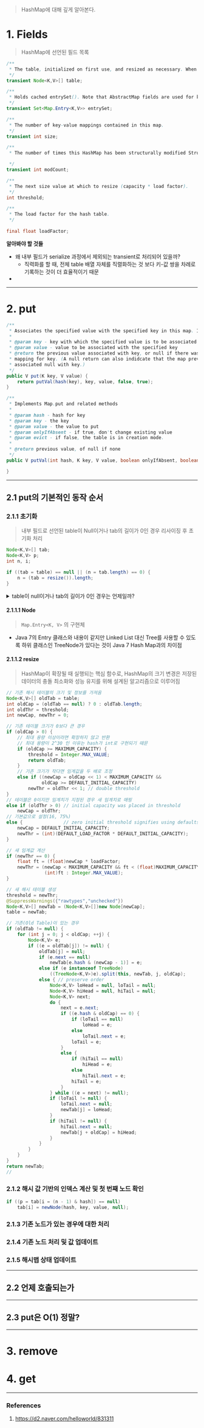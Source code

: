 > HashMap에 대해 깊게 알아본다.

# 1. Fields
> HashMap에 선언된 필드 목록

```Java
/**
 * The table, initialized on first use, and resized as necessary. When allocated, length is always a power of two. (We also tolerate length zero in some operations to allow bootstrapping mechanics that are currently not needed.)
 */
transient Node<K,V>[] table;

/**
 * Holds cached entrySet(). Note that AbstractMap fields are used for keySet() and values().
 */
transient Set<Map.Entry<K,V>> entrySet;

/**
 * The number of key-value mappings contained in this map.
 */
transient int size;

/**
 * The number of times this HashMap has been structurally modified Structural modifications are those that change the number of mappings in the HashMap or otherwise modify its internal structure (e.g., rehash). This field is used to make iterators on Collection-views of the HashMap fail-fast. (See ConcurrentModificationException).

 */
transient int modCount;

/**
 * The next size value at which to resize (capacity * load factor).
 */
int threshold;

/**
 * The load factor for the hash table.
 */
 
final float loadFactor;
```

**알아봐야 할 것들**
- 왜 내부 필드가 serialize 과정에서 제외되는 transient로 처리되어 있을까?
	- 직력화를 할 때, 전체 table 배열 자체를 직렬화하는 것 보다 키-값 쌍을 차례로 기록하는 것이 더 효율적이기 때문
- 

---
# 2. put
```Java
/**
 * Associates the specified value with the specified key in this map. If the map  * previously contained a mapping for the key, the old value is replaced.
 * 
 * @param key - key with which the specified value is to be associated
 * @param value - value to be associated with the specified key
 * @return the previous value associated with key, or null if there was no   
 * mapping for key. (A null return can also indidcate that the map previously 
 * associated null with key.)
 */
public V put(K key, V value) {  
    return putVal(hash(key), key, value, false, true);  
}

/**
 * Implements Map.put and related methods
 * 
 * @param hash - hash for key
 * @param key - the key
 * @param value - the value to put
 * @param onlyIfAbsent - if true, don't change existing value
 * @param evict - if false, the table is in creation mode.
 * 
 * @return previous value, of null if none
 */
public V putVal(int hash, K key, V value, boolean onlyIfAbsent, boolean evict) {

}
```

---
## 2.1 put의 기본적인 동작 순서

### 2.1.1 초기화
> 내부 필드로 선언된 table이 Null이거나 tab의 길이가 0인 경우 리사이징 후 초기화 처리

```Java
Node<K,V>[] tab; 
Node<K,V> p; 
int n, i;

if ((tab = table) == null || (n = tab.length) == 0) {
	n = (tab = resize()).length;
}
```

<details>
	<summary>table이 null이거나 tab의 길이가 0인 경우는 언제일까?</summary>
	<p>
		1. 초기화 상태
		2. 
	</p>
</details>

#### 2.1.1.1 Node
> `Map.Entry<K, V>` 의 구현체
- Java 7의 Entry 클래스와 내용이 같지만 Linked List 대신 Tree를 사용할 수 있도록 하위 클래스인 TreeNode가 있다는 것이 Java 7 Hash Map과의 차이점

#### 2.1.1.2 resize
> HashMap이 확장될 때 실행되는 핵심 함수로, HashMap의 크기 변경은 저장된 데이터의 충돌 최소화와 성능 유지를 위해 설계된 알고리즘으로 이루어짐

```Java
// 기존 해시 테이블의 크기 및 정보를 가져옴
Node<K,V>[] oldTab = table;  
int oldCap = (oldTab == null) ? 0 : oldTab.length;  
int oldThr = threshold;  
int newCap, newThr = 0;

// 기존 테이블 크기가 0보다 큰 경우
if (oldCap > 0) {  
	// 최대 용량 이상이라면 확장하지 않고 반환
	// 최대 용량이 2^30 인 이유는 hash가 int로 구현되기 때문
    if (oldCap >= MAXIMUM_CAPACITY) {  
        threshold = Integer.MAX_VALUE;  
        return oldTab;  
    }  
    // 기존 크기가 작다면 임계값을 두 배로 조정
    else if ((newCap = oldCap << 1) < MAXIMUM_CAPACITY &&  
             oldCap >= DEFAULT_INITIAL_CAPACITY)  
        newThr = oldThr << 1; // double threshold  
}  
// 테이블은 0이지만 임계치가 지정된 경우 새 임계치로 매핑
else if (oldThr > 0) // initial capacity was placed in threshold  
    newCap = oldThr;  
// 기본값으로 설정(16, 75%)
else {               // zero initial threshold signifies using defaults  
    newCap = DEFAULT_INITIAL_CAPACITY;  
    newThr = (int)(DEFAULT_LOAD_FACTOR * DEFAULT_INITIAL_CAPACITY);  
}

// 새 임계값 계산
if (newThr == 0) {  
    float ft = (float)newCap * loadFactor;  
    newThr = (newCap < MAXIMUM_CAPACITY && ft < (float)MAXIMUM_CAPACITY ?  
              (int)ft : Integer.MAX_VALUE);  
}

// 새 해시 테이블 생성
threshold = newThr;  
@SuppressWarnings({"rawtypes","unchecked"})  
Node<K,V>[] newTab = (Node<K,V>[])new Node[newCap];  
table = newTab;

// 기존(Old Table)이 있는 경우
if (oldTab != null) {  
    for (int j = 0; j < oldCap; ++j) {  
        Node<K,V> e;  
        if ((e = oldTab[j]) != null) {  
            oldTab[j] = null;  
            if (e.next == null)  
                newTab[e.hash & (newCap - 1)] = e;  
            else if (e instanceof TreeNode)  
                ((TreeNode<K,V>)e).split(this, newTab, j, oldCap);  
            else { // preserve order  
                Node<K,V> loHead = null, loTail = null;  
                Node<K,V> hiHead = null, hiTail = null;  
                Node<K,V> next;  
                do {  
                    next = e.next;  
                    if ((e.hash & oldCap) == 0) {  
                        if (loTail == null)  
                            loHead = e;  
                        else  
                            loTail.next = e;  
                        loTail = e;  
                    }  
                    else {  
                        if (hiTail == null)  
                            hiHead = e;  
                        else  
                            hiTail.next = e;  
                        hiTail = e;  
                    }  
                } while ((e = next) != null);  
                if (loTail != null) {  
                    loTail.next = null;  
                    newTab[j] = loHead;  
                }  
                if (hiTail != null) {  
                    hiTail.next = null;  
                    newTab[j + oldCap] = hiHead;  
                }  
            }  
        }  
    }  
}  
return newTab;
// 
```





### 2.1.2  해시 값 기반의 인덱스 계산 및 첫 번째 노드 확인
> 

```Java
if ((p = tab[i = (n - 1) & hash]) == null)  
    tab[i] = newNode(hash, key, value, null);
```

### 2.1.3 기존 노드가 있는 경우에 대한 처리


### 2.1.4 기존 노드 처리 및 값 업데이트


### 2.1.5 해시맵 상태 업데이트


---
## 2.2 언제 호출되는가


---
## 2.3 put은 O(1) 정말?


---
# 3. remove


# 4. get



---
### References
1. https://d2.naver.com/helloworld/831311